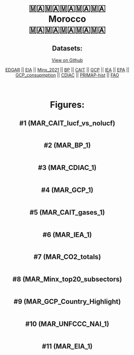 
<center>
<h1 align="center">
🇲🇦🇲🇦🇲🇦🇲🇦🇲🇦
<br>
Morocco
<br>
🇲🇦🇲🇦🇲🇦🇲🇦🇲🇦
</h1>
<h2>Datasets:</h2>
<p><a href="https://github.com/dquintani/GreenhouseData/tree/master/country_data/MAR_Morocco/data">View on Github</a>
<br></p><p><a href="data/MAR_EDGAR.csv">EDGAR</a> || <a href="data/MAR_EIA.csv">EIA</a> || <a href="data/MAR_Minx_2021.csv">Minx_2021</a> || <a href="data/MAR_BP.csv">BP</a> || <a href="data/MAR_CAIT.csv">CAIT</a> || <a href="data/MAR_GCP.csv">GCP</a> || <a href="data/MAR_IEA.csv">IEA</a> || <a href="data/MAR_EPA.csv">EPA</a> || <a href="data/MAR_GCP_consupmption.csv">GCP_consupmption</a> || <a href="data/MAR_CDIAC.csv">CDIAC</a> || <a href="data/MAR_PRIMAP-hist.csv">PRIMAP-hist</a> || <a href="data/MAR_FAO.csv">FAO</a></p><p><br></p>
<h1>Figures:</h1><h2>#1 (MAR_CAIT_lucf_vs_nolucf)</h2>
<p><img alt="" src="figures/MAR_CAIT_lucf_vs_nolucf.png" /></p><h2>#2 (MAR_BP_1)</h2>
<p><img alt="" src="figures/MAR_BP_1.png" /></p><h2>#3 (MAR_CDIAC_1)</h2>
<p><img alt="" src="figures/MAR_CDIAC_1.png" /></p><h2>#4 (MAR_GCP_1)</h2>
<p><img alt="" src="figures/MAR_GCP_1.png" /></p><h2>#5 (MAR_CAIT_gases_1)</h2>
<p><img alt="" src="figures/MAR_CAIT_gases_1.png" /></p><h2>#6 (MAR_IEA_1)</h2>
<p><img alt="" src="figures/MAR_IEA_1.png" /></p><h2>#7 (MAR_CO2_totals)</h2>
<p><img alt="" src="figures/MAR_CO2_totals.png" /></p><h2>#8 (MAR_Minx_top20_subsectors)</h2>
<p><img alt="" src="figures/MAR_Minx_top20_subsectors.png" /></p><h2>#9 (MAR_GCP_Country_Highlight)</h2>
<p><img alt="" src="figures/MAR_GCP_Country_Highlight.png" /></p><h2>#10 (MAR_UNFCCC_NAI_1)</h2>
<p><img alt="" src="figures/MAR_UNFCCC_NAI_1.png" /></p><h2>#11 (MAR_EIA_1)</h2>
<p><img alt="" src="figures/MAR_EIA_1.png" /></p>